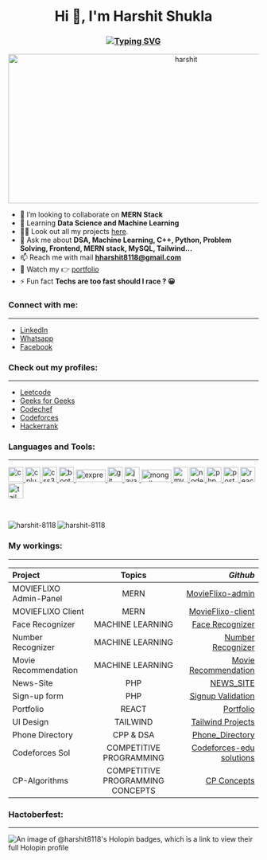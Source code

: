 <h1 align="center"><a href="#">&#x200B;</a>Hi 👋, I'm Harshit Shukla</h1>
<h3 align="center">
<a href="https://git.io/typing-svg"><img src="https://readme-typing-svg.demolab.com?font=Fira+Code&size=25&duration=2000&pause=798&color=34F7D4&center=true&multiline=true&repeat=true&random=false&width=600&height=70&lines=Experienced+MERN+Stack+Developer;DSA+%26+Machine+Learning+enthusiast..." alt="Typing SVG" /></a>
</h3>
<p align="center">
<img src="https://user-images.githubusercontent.com/74038190/219923823-bf1ce878-c6b8-4faa-be07-93e6b1006521.gif" alt="harshit"
      width="700"
      height="300" /></p>

<!-- - 🔭 I’m currently working on **MERN** -->
- 👯 I’m looking to collaborate on **MERN Stack**
- 🌱 Learning **Data Science and Machine Learning**
- 👨‍💻 Look out all my projects <a href="https://github.com/harshit-8118/my_workings/" target="blank">here</a>.
- 💬 Ask me about **DSA, Machine Learning, C++, Python, Problem Solving, Frontend, MERN stack, MySQL, Tailwind...**
- 📫 Reach me with mail **hharshit8118@gmail.com**
- 📄 Watch my :point_right:	 <a href="https://hharshit8118.netlify.app" target="blank">portfolio</a>
- ⚡ Fun fact **Techs are too fast should I race ? :grinning:**

<h3><a href="#">&#x200B;</a>Connect with me:</h3>
<hr />

- [LinkedIn](https://linkedin.com/in/harshit-shukla-079952203)
- [Whatsapp](https://wa.me/7052083375)
- [Facebook](https://www.facebook.com/hharshit8118/)

<h3><a href="#">&#x200B;</a>Check out my profiles:</h3>
<hr />

- [Leetcode](https://www.leetcode.com/hharshit8118)
- [Geeks for Geeks](https://auth.geeksforgeeks.org/user/hharshit8118/profile)
- [Codechef](https://www.codechef.com/users/harsh_it_8118)
- [Codeforces](https://codeforces.com/profile/harsh_it_8118)
- [Hackerrank](https://www.hackerrank.com/hharshit8118)

<h3 align="left"><a href="#">&#x200B;</a>Languages and Tools:</h3>

<hr />

<p align="left">
    <a href="https://www.cprogramming.com/" target="_blank" rel="noreferrer">
        <img
        src="https://encrypted-tbn0.gstatic.com/images?q=tbn:ANd9GcT0rGo-Xt_6hCjBJC06rxX7VrbfmLp5tXUPnJiehvOfOmlBmuPoJvp1mhehpgYYJO7cJic&usqp=CAU"
        alt="c"
        width="30"
        height="30"
        />
    </a>
    <a href="https://www.w3schools.com/cpp/" target="_blank" rel="noreferrer">
    <img
      src="https://encrypted-tbn0.gstatic.com/images?q=tbn:ANd9GcQbb7PVFgkjYzuA1im7CyRLo4A8YyUJ5GadGNrxBnk&s"
      alt="cplusplus"
      width="30"
      height="30"
    />
  </a>
  <a href="https://www.w3schools.com/css/" target="_blank" rel="noreferrer">
    <img
      src="https://cdn-icons-png.flaticon.com/512/5968/5968242.png"
      alt="css3"
      width="30"
      height="30"
    />
  </a>
    <a href="https://getbootstrap.com" target="_blank" rel="noreferrer">
      <img
        src="https://upload.wikimedia.org/wikipedia/commons/thumb/b/b2/Bootstrap_logo.svg/2560px-Bootstrap_logo.svg.png"
        alt="bootstrap"
        width="30"
        height="30"
      />
    </a>
  <a href="https://expressjs.com" target="_blank" rel="noreferrer">
    <img
      src="https://upload.wikimedia.org/wikipedia/commons/6/64/Expressjs.png"
      alt="express"
      width="60"
      height="25"
    />
  </a>
  <a href="https://git-scm.com/" target="_blank" rel="noreferrer">
    <img
      src="https://www.vectorlogo.zone/logos/git-scm/git-scm-icon.svg"
      alt="git"
      width="30"
      height="30"
    />
  </a>
  <a href="https://developer.mozilla.org/en-US/docs/Web/JavaScript" target="_blank" rel="noreferrer">
    <img src="https://cdn.iconscout.com/icon/free/png-256/free-javascript-2038874-1720087.png"
      alt="javascript"
      width="30"
      height="30"
    />
  </a>
  <a href="https://www.mongodb.com/" target="_blank" rel="noreferrer">
    <img
      src="https://upload.wikimedia.org/wikipedia/commons/thumb/9/93/MongoDB_Logo.svg/2560px-MongoDB_Logo.svg.png"
      alt="mongodb"
      width="60"
      height="25"
    />
  </a>
  <a href="https://www.mysql.com/" target="_blank" rel="noreferrer">
    <img
      src="https://www.svgrepo.com/show/303251/mysql-logo.svg"
      alt="mysql"
      width="30"
      height="30"
    />
  </a>
  <a href="https://nodejs.org" target="_blank" rel="noreferrer">
    <img
      src="https://upload.wikimedia.org/wikipedia/commons/thumb/d/d9/Node.js_logo.svg/2560px-Node.js_logo.svg.png"
      alt="nodejs"
      width="30"
      height="30"
    />
  </a>
  <a href="https://www.php.net" target="_blank" rel="noreferrer">
    <img src="https://upload.wikimedia.org/wikipedia/commons/thumb/2/27/PHP-logo.svg/1200px-PHP-logo.svg.png"
      alt="php"
      width="30"
      height="30"
    />
  </a>
  <a href="https://postman.com" target="_blank" rel="noreferrer">
    <img
      src="https://www.vectorlogo.zone/logos/getpostman/getpostman-icon.svg"
      alt="postman"
      width="30"
      height="30"
    />
  </a>
  <a href="https://reactjs.org/" target="_blank" rel="noreferrer">
    <img
src="https://upload.wikimedia.org/wikipedia/commons/thumb/a/a7/React-icon.svg/1200px-React-icon.svg.png"
      alt="react"
      width="30"
      height="30"
    />
  </a>
  <a href="https://tailwindcss.com/" target="_blank" rel="noreferrer">
    <img
      src="https://www.vectorlogo.zone/logos/tailwindcss/tailwindcss-icon.svg"
      alt="tailwind"
      width="30"
      height="30"
    />
  </a>
</p>

<br />

<p>
<p><img decoding="async" loading="lazy" align="left" src="https://github-readme-stats.vercel.app/api/top-langs?username=harshit-8118&show_icons=true&locale=en&layout=compact" alt="harshit-8118" /></p>
<p><img decoding="async" loading="lazy" align="center"src="https://github-readme-stats.vercel.app/api?username=harshit-8118&show_icons=true&locale=en" alt="harshit-8118" /></p>
</p>

<h3 align="left"><a href="#">&#x200B;</a>My workings:</h3>

<hr />

| Project        | Topics           | _Github_  |
| :------------- |:-------------:| -----:|
| MOVIEFLIXO Admin-Panel      | MERN |  [MovieFlixo-admin](https://github.com/harshit-8118/Movieflixo/tree/admin-panel) |
| MOVIEFLIXO Client     | MERN      |  [MovieFlixo-client](https://github.com/harshit-8118/Movieflixo/tree/master) |
| Face Recognizer | MACHINE LEARNING      |  [Face Recognizer](https://github.com/harshit-8118/FaceRecognizer)|
| Number Recognizer | MACHINE LEARNING      |  [Number Recognizer](https://github.com/harshit-8118/NumberRecognizer) |
| Movie Recommendation | MACHINE LEARNING      |  [Movie Recommendation](https://github.com/harshit-8118/MovieRecommendation) |
| News-Site | PHP      |  [NEWS_SITE](https://github.com/harshit-8118/NEWS_PROJECT) |
| Sign-up form | PHP     |  [Signup Validation](https://github.com/harshit-8118/SignUpForm)|
| Portfolio | REACT      |  [Portfolio](https://github.com/harshit-8118/portfolio) |
| UI Design | TAILWIND      |  [Tailwind Projects](https://github.com/harshit-8118/TailwindCss) |
| Phone Directory | CPP & DSA     |  [Phone_Directory](https://github.com/harshit-8118/phone-directory) |
| Codeforces Sol | COMPETITIVE PROGRAMMING     |  [Codeforces-edu solutions](https://github.com/harshit-8118/Codeforces-edu)|
| CP-Algorithms | COMPETITIVE PROGRAMMING CONCEPTS      |  [CP Concepts](https://github.com/harshit-8118/Competitive-Programming)|

<h3 align="left"><a href="#">&#x200B;</a>Hactoberfest:</h3>
<hr />

![An image of @harshit8118's Holopin badges, which is a link to view their full Holopin profile](https://holopin.me/harshit2112)
